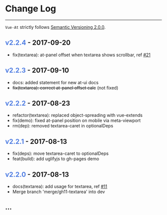 
# Change Log

----

`Vue-At` strictly follows [Semantic Versioning 2.0.0](http://semver.org/).

## <span class="title-version">v2.2.4</span> - 2017-09-20

- fix(textarea): at-panel offset when textarea shows scrollbar, ref [#21](https://github.com/fritx/vue-at/issues/21)

## <span class="title-version">v2.2.3</span> - 2017-09-10

- docs: added statement for new at-ui docs
- ~~fix(textarea): correct at-panel offset calc~~ (not fixed)

## <span class="title-version">v2.2.2</span> - 2017-08-23

- refactor(textarea): replaced object-spreading with vue-extends
- fix(demo): fixed at-panel position on mobile via meta-viewport
- rm(dep): removed textarea-caret in optionalDeps

## <span class="title-version">v2.2.1</span> - 2017-08-13

- fix(deps): move textarea-caret to optionalDeps
- feat(build): add uglifyjs to gh-pages demo 

## <span class="title-version">v2.2.0</span> - 2017-08-13

- docs(textarea): add usage for textarea, ref [#11](https://github.com/fritx/vue-at/issues/11)
- Merge branch 'merge/gh11-textarea' into dev

## ...

<style scoped>
  .title-version {
    color: #4F7DE2;
    /* font-size: .9em; */
  }
</style>
